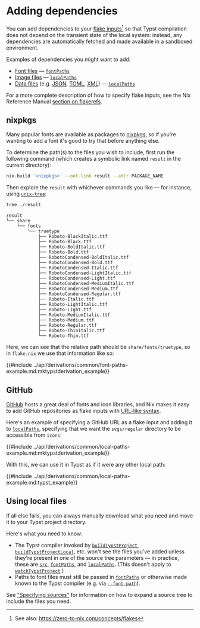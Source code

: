 # Adding dependencies

You can add dependencies to your [flake
inputs][nix-ref-flake-inputs][^zero-to-nix-flakes] so that Typst compilation
does not depend on the transient state of the local system: instead, any
dependencies are automatically fetched and made available in a sandboxed
environment.

Examples of dependencies you might want to add:

- [Font files][typst-ref-text--font] —
  [`fontPaths`](../api/derivations/mk-typst-derivation.md#fontpaths)
- [Image files][typst-ref-image] —
  [`localPaths`](../api/derivations/mk-typst-derivation.md#localpaths)
- [Data files][typst-ref-data-loading] (e.g. [JSON][typst-ref-data-json],
  [TOML][typst-ref-data-toml], [XML][typst-ref-data-xml]) —
  [`localPaths`](../api/derivations/mk-typst-derivation.md#localpaths)

For a more complete description of how to specify flake inputs, see the Nix
Reference Manual [section on flakerefs][nix-ref-flake-references].

[^zero-to-nix-flakes]: See also: <https://zero-to-nix.com/concepts/flakes>

## nixpkgs

Many popular fonts are available as packages to [nixpkgs][nixpkgs], so if you're
wanting to add a font it's good to try that before anything else.

To determine the path(s) to the files you wish to include, first run the
following command (which creates a symbolic link named `result` in the current
directory):

```bash
nix-build '<nixpkgs>' --out-link result --attr PACKAGE_NAME
```

Then explore the `result` with whichever commands you like — for instance, using
[`unix-tree`][unix-tree]:

```bash
tree ./result
```

```text
result
└── share
    └── fonts
        └── truetype
            ├── Roboto-BlackItalic.ttf
            ├── Roboto-Black.ttf
            ├── Roboto-BoldItalic.ttf
            ├── Roboto-Bold.ttf
            ├── RobotoCondensed-BoldItalic.ttf
            ├── RobotoCondensed-Bold.ttf
            ├── RobotoCondensed-Italic.ttf
            ├── RobotoCondensed-LightItalic.ttf
            ├── RobotoCondensed-Light.ttf
            ├── RobotoCondensed-MediumItalic.ttf
            ├── RobotoCondensed-Medium.ttf
            ├── RobotoCondensed-Regular.ttf
            ├── Roboto-Italic.ttf
            ├── Roboto-LightItalic.ttf
            ├── Roboto-Light.ttf
            ├── Roboto-MediumItalic.ttf
            ├── Roboto-Medium.ttf
            ├── Roboto-Regular.ttf
            ├── Roboto-ThinItalic.ttf
            └── Roboto-Thin.ttf
```

Here, we can see that the relative path should be `share/fonts/truetype`, so in
`flake.nix` we use that information like so:

{{#include ../api/derivations/common/font-paths-example.md:mktypstderivation_example}}

## GitHub

[GitHub](https://github.com) hosts a great deal of fonts and icon libraries, and
Nix makes it easy to add GitHub repositories as flake inputs with [URL-like
syntax][nix-ref-flake-url].

Here's an example of specifying a GitHub URL as a flake input and adding it to
[`localPaths`](../api/derivations/mk-typst-derivation.md#localpaths), specifying
that we want the `svgs/regular` directory to be accessible from `icons`:

{{#include ../api/derivations/common/local-paths-example.md:mktypstderivation_example}}

With this, we can use it in Typst as if it were any other local path:

{{#include ../api/derivations/common/local-paths-example.md:typst_example}}

## Using local files

If all else fails, you can always manually download what you need and move it to
your Typst project directory.

Here's what you need to know:

- The Typst compiler invoked by
  [`buildTypstProject`](../api/derivations/build-typst-project.md),
  [`buildTypstProjectLocal`](../api/derivations/build-typst-project-local.md),
  etc. won't see the files you've added unless they're present in one of the
  source tree parameters — in practice, these are
  [`src`](../api/derivations/mk-typst-derivation.md#src),
  [`fontPaths`](../api/derivations/mk-typst-derivation.md#fontpaths), and
  [`localPaths`](../api/derivations/mk-typst-derivation.md#localpaths). (This
  doesn't apply to
  [`watchTypstProject`](../api/derivations/watch-typst-project.md).)
- Paths to font files must still be passed in
  [`fontPaths`](../api/derivations/mk-typst-derivation.md#fontpaths) or
  otherwise made known to the Typst compiler (e.g. via
  [`--font-path`][typst-man-compile--font-path]).

See ["Specifying sources"](./specifying-sources.md#expanding-a-source-tree) for
information on how to expand a source tree to include the files you need.

[nix-ref-flake-inputs]: https://nixos.org/manual/nix/stable/command-ref/new-cli/nix3-flake#flake-inputs
[nix-ref-flake-references]: https://nixos.org/manual/nix/stable/command-ref/new-cli/nix3-flake#flake-references
[nix-ref-flake-url]: https://nixos.org/manual/nix/stable/command-ref/new-cli/nix3-flake#url-like-syntax
[nixpkgs]: https://search.nixos.org/packages
[typst-man-compile--font-path]: https://man.archlinux.org/man/typst-compile.1.en#font
[typst-ref-data-json]: https://typst.app/docs/reference/data-loading/json/
[typst-ref-data-loading]: https://typst.app/docs/reference/data-loading/
[typst-ref-data-toml]: https://typst.app/docs/reference/data-loading/toml/
[typst-ref-data-xml]: https://typst.app/docs/reference/data-loading/xml/
[typst-ref-image]: https://typst.app/docs/reference/visualize/image/
[typst-ref-text--font]: https://typst.app/docs/reference/text/text/#parameters-font
[unix-tree]: https://gitlab.com/OldManProgrammer/unix-tree
